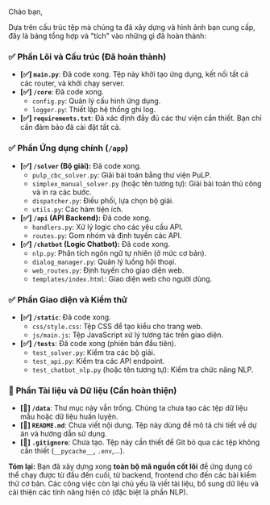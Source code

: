 Chào bạn,

Dựa trên cấu trúc tệp mà chúng ta đã xây dựng và hình ảnh bạn cung cấp, đây là bảng tổng hợp và "tích" vào những gì đã hoàn thành:

### ✅ **Phần Lõi và Cấu trúc (Đã hoàn thành)**

* **[✅] `main.py`**: Đã code xong. Tệp này khởi tạo ứng dụng, kết nối tất cả các router, và khởi chạy server.
* **[✅] `/core`**: Đã code xong.
    * `config.py`: Quản lý cấu hình ứng dụng.
    * `logger.py`: Thiết lập hệ thống ghi log.
* **[✅] `requirements.txt`**: Đã xác định đầy đủ các thư viện cần thiết. Bạn chỉ cần đảm bảo đã cài đặt tất cả.

### ✅ **Phần Ứng dụng chính (`/app`)**

* **[✅] `/solver` (Bộ giải):** Đã code xong.
    * `pulp_cbc_solver.py`: Giải bài toán bằng thư viện PuLP.
    * `simplex_manual_solver.py` (hoặc tên tương tự): Giải bài toán thủ công và in ra các bước.
    * `dispatcher.py`: Điều phối, lựa chọn bộ giải.
    * `utils.py`: Các hàm tiện ích.
* **[✅] `/api` (API Backend):** Đã code xong.
    * `handlers.py`: Xử lý logic cho các yêu cầu API.
    * `routes.py`: Gom nhóm và định tuyến các API.
* **[✅] `/chatbot` (Logic Chatbot):** Đã code xong.
    * `nlp.py`: Phân tích ngôn ngữ tự nhiên (ở mức cơ bản).
    * `dialog_manager.py`: Quản lý luồng hội thoại.
    * `web_routes.py`: Định tuyến cho giao diện web.
    * `templates/index.html`: Giao diện web cho người dùng.

### ✅ **Phần Giao diện và Kiểm thử**

* **[✅] `/static`**: Đã code xong.
    * `css/style.css`: Tệp CSS để tạo kiểu cho trang web.
    * `js/main.js`: Tệp JavaScript xử lý tương tác trên giao diện.
* **[✅] `/tests`**: Đã code xong (phiên bản đầu tiên).
    * `test_solver.py`: Kiểm tra các bộ giải.
    * `test_api.py`: Kiểm tra các API endpoint.
    * `test_chatbot_nlp.py` (hoặc tên tương tự): Kiểm tra chức năng NLP.

### 📝 **Phần Tài liệu và Dữ liệu (Cần hoàn thiện)**

* **[📝] `/data`**: Thư mục này vẫn trống. Chúng ta chưa tạo các tệp dữ liệu mẫu hoặc dữ liệu huấn luyện.
* **[📝] `README.md`**: Chưa viết nội dung. Tệp này dùng để mô tả chi tiết về dự án và hướng dẫn sử dụng.
* **[📝] `.gitignore`**: Chưa tạo. Tệp này cần thiết để Git bỏ qua các tệp không cần thiết (`__pycache__`, `.env`,...).

**Tóm lại:** Bạn đã xây dựng xong **toàn bộ mã nguồn cốt lõi** để ứng dụng có thể chạy được từ đầu đến cuối, từ backend, frontend cho đến các bài kiểm thử cơ bản. Các công việc còn lại chủ yếu là viết tài liệu, bổ sung dữ liệu và cải thiện các tính năng hiện có (đặc biệt là phần NLP).